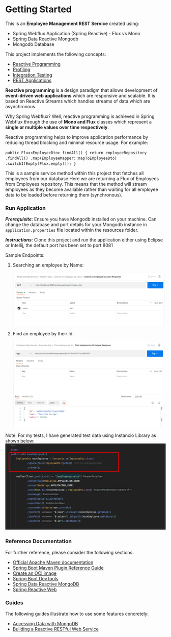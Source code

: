 # Getting Started

This is an **Employee Management REST Service** created using:
* Spring Webflux Application (Spring Reactive) - Flux vs Mono
* Spring Data Reactive Mongodb
* Mongodb Database

This project implements the following concepts:
* [Reactive Programming](https://www.baeldung.com/cs/reactive-programming)
* [Profiling](https://zetcode.com/springboot/profile/#:~:text=Spring%20Boot%20allows%20to%20define,only%20for%20the%20specified%20profile.)
* [Integration Testing](https://www.baeldung.com/spring-boot-testing)
* [REST Applications](https://spring.io/guides/gs/rest-service/)

**Reactive programming** is a design paradigm that allows development of **event-driven web applications** which are responsive and scalable. It is based on Reactive Streams which handles streams of data which are asynchronous.

Why Spring Webflux? Well, reactive programming is achieved in Spring Webflux through the use of **Mono and Flux** classes which represent a **single or multiple values over time respectively**. 

Reactive programming helps to improve application performance by reducing thread blocking and minimal resource usage.
For example:

``
        public Flux<EmployeeDto> findAll() {
        return employeeRepository
        .findAll()
        .map(EmployeeMapper::mapToEmployeeDto)
        .switchIfEmpty(Flux.empty());
        }
``

This is a sample service method within this project that fetches all employees from our database.Here we are returning a Flux of Employees from Employees repository. This means that the method will stream employees as they become available rather than waiting for all employee data to be loaded before returning them (synchronous).

### Run Application
**_Prerequisite_**: Ensure you have Mongodb installed on your machine. Can change the database and port details for your Mongodb instance in `application.properties` file located within the resources folder.

**_Instructions_**: Clone this project and run the application either using Eclipse or Intellij, the default port has been set to port 8081

Sample Endpoints:
1. Searching an employee by Name:

    ![img.png](img.png)

2. Find an employee by their Id:
    
    ![img_1.png](img_1.png)

Note:
For my tests, I have generated test data using Instancio Library as shown below:
![img_2.png](img_2.png)

### Reference Documentation

For further reference, please consider the following sections:

* [Official Apache Maven documentation](https://maven.apache.org/guides/index.html)
* [Spring Boot Maven Plugin Reference Guide](https://docs.spring.io/spring-boot/docs/3.0.4/maven-plugin/reference/html/)
* [Create an OCI image](https://docs.spring.io/spring-boot/docs/3.0.4/maven-plugin/reference/html/#build-image)
* [Spring Boot DevTools](https://docs.spring.io/spring-boot/docs/3.0.4/reference/htmlsingle/#using.devtools)
* [Spring Data Reactive MongoDB](https://docs.spring.io/spring-boot/docs/3.0.4/reference/htmlsingle/#data.nosql.mongodb)
* [Spring Reactive Web](https://docs.spring.io/spring-boot/docs/3.0.4/reference/htmlsingle/#web.reactive)

### Guides

The following guides illustrate how to use some features concretely:

* [Accessing Data with MongoDB](https://spring.io/guides/gs/accessing-data-mongodb/)
* [Building a Reactive RESTful Web Service](https://spring.io/guides/gs/reactive-rest-service/)
